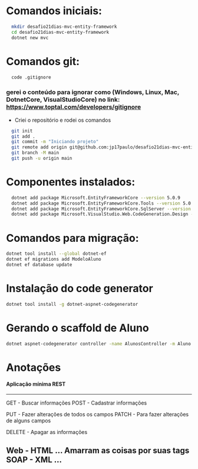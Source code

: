 # Comandos iniciais:
``` bash
  mkdir desafio21dias-mvc-entity-framework
  cd desafio21dias-mvc-entity-framework
  dotnet new mvc
```

# Comandos git:
``` bash
  code .gitignore 
```
### gerei o conteúdo para ignorar como (Windows, Linux, Mac, DotnetCore, VisualStudioCore) no link: https://www.toptal.com/developers/gitignore
- Criei o repositório e rodei os comandos

``` bash
  git init
  git add .
  git commit -m "Iniciando projeto"
  git remote add origin git@github.com:jp17paulo/desafio21dias-mvc-entity-framework.git
  git branch -M main
  git push -u origin main
```

# Componentes instalados:
``` bash
  dotnet add package Microsoft.EntityFrameworkCore --version 5.0.9
  dotnet add package Microsoft.EntityFrameworkCore.Tools --version 5.0.9
  dotnet add package Microsoft.EntityFrameworkCore.SqlServer --version 5.0.9
  dotnet add package Microsoft.VisualStudio.Web.CodeGeneration.Design --version 5.0.2
```

# Comandos para migração:
``` bash
dotnet tool install --global dotnet-ef
dotnet ef migrations add ModeloAluno
dotnet ef database update
```

# Instalação do code generator
``` bash
dotnet tool install -g dotnet-aspnet-codegenerator
```

# Gerando o scaffold de Aluno
``` bash
dotnet aspnet-codegenerator controller -name AlunosController -m Aluno -dc DbContexto --relativeFolderPath Controllers --useDefaultLayout

```
# Anotações

#### Aplicação mínima REST
----
GET - Buscar informações
POST - Cadastrar informações

PUT - Fazer alterações de todos os campos
PATCH - Para fazer alterações de alguns campos

DELETE - Apagar as informações

Web - HTML ... Amarram as coisas por suas tags
SOAP - XML ...
---